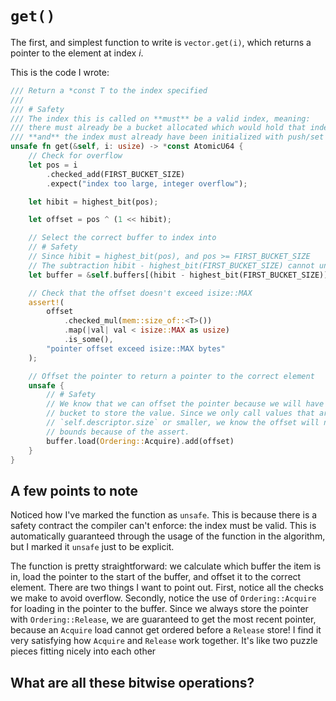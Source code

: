 # `get()`

The first, and simplest function to write is `vector.get(i)`, which returns a
pointer to the element at index _i_.

This is the code I wrote:

```rust
/// Return a *const T to the index specified
///
/// # Safety
/// The index this is called on **must** be a valid index, meaning:
/// there must already be a bucket allocated which would hold that index
/// **and** the index must already have been initialized with push/set
unsafe fn get(&self, i: usize) -> *const AtomicU64 {
    // Check for overflow
    let pos = i
        .checked_add(FIRST_BUCKET_SIZE)
        .expect("index too large, integer overflow");

    let hibit = highest_bit(pos);

    let offset = pos ^ (1 << hibit);

    // Select the correct buffer to index into
    // # Safety
    // Since hibit = highest_bit(pos), and pos >= FIRST_BUCKET_SIZE
    // The subtraction hibit - highest_bit(FIRST_BUCKET_SIZE) cannot underflow
    let buffer = &self.buffers[(hibit - highest_bit(FIRST_BUCKET_SIZE)) as usize];

    // Check that the offset doesn't exceed isize::MAX
    assert!(
        offset
            .checked_mul(mem::size_of::<T>())
            .map(|val| val < isize::MAX as usize)
            .is_some(),
        "pointer offset exceed isize::MAX bytes"
    );

    // Offset the pointer to return a pointer to the correct element
    unsafe {
        // # Safety
        // We know that we can offset the pointer because we will have allocated a
        // bucket to store the value. Since we only call values that are
        // `self.descriptor.size` or smaller, we know the offset will not go out of
        // bounds because of the assert.
        buffer.load(Ordering::Acquire).add(offset)
    }
}
```

## A few points to note

Noticed how I've marked the function as `unsafe`. This is because there is a
safety contract the compiler can't enforce: the index must be valid. This is
automatically guaranteed through the usage of the function in the algorithm, but
I marked it `unsafe` just to be explicit.

The function is pretty straightforward: we calculate which buffer the item is
in, load the pointer to the start of the buffer, and offset it to the correct
element. There are two things I want to point out. First, notice all the checks
we make to avoid overflow. Secondly, notice the use of `Ordering::Acquire` for
loading in the pointer to the buffer. Since we always store the pointer with
`Ordering::Release`, we are guaranteed to get the most recent pointer, because
an `Acquire` load cannot get ordered before a `Release` store! I find it very
satisfying how `Acquire` and `Release` work together. It's like two puzzle
pieces fitting nicely into each other

## What are all these bitwise operations?
